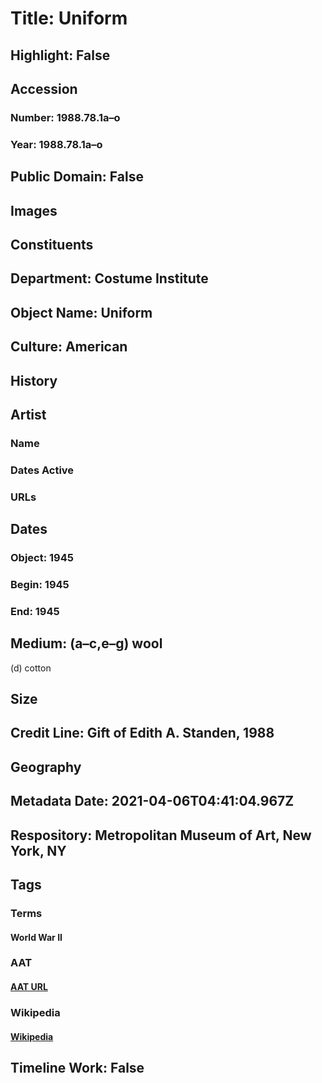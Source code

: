 # Title: Uniform
## Highlight: False
## Accession
### Number: 1988.78.1a–o
### Year: 1988.78.1a–o
## Public Domain: False
## Images
## Constituents
## Department: Costume Institute
## Object Name: Uniform
## Culture: American
## History
## Artist
### Name
### Dates Active
### URLs
## Dates
### Object: 1945
### Begin: 1945
### End: 1945
## Medium: (a–c,e–g) wool
(d) cotton
## Size
## Credit Line: Gift of Edith A. Standen, 1988
## Geography
## Metadata Date: 2021-04-06T04:41:04.967Z
## Respository: Metropolitan Museum of Art, New York, NY
## Tags
### Terms
#### World War II
### AAT
#### [AAT URL](http://vocab.getty.edu/page/ia/901001492)
### Wikipedia
#### [Wikipedia]()
## Timeline Work: False